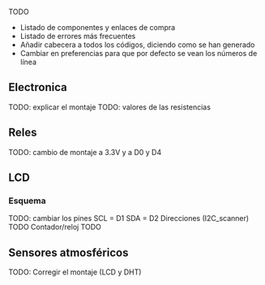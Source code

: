 TODO

* Listado de componentes y enlaces de compra
* Listado de errores más frecuentes
* Añadir cabecera a todos los códigos, diciendo como se han generado
* Cambiar en preferencias para que por defecto se vean los números de línea

## Electronica

TODO: explicar el montaje
TODO: valores de las resistencias

## Reles


TODO: cambio de montaje a 3.3V y a D0 y D4

## LCD

### Esquema
TODO: cambiar los pines SCL = D1 SDA = D2
Direcciones (I2C_scanner) TODO
Contador/reloj TODO


## Sensores atmosféricos

TODO: Corregir el montaje (LCD y DHT)
